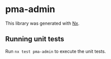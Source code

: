 # pma-admin

This library was generated with [Nx](https://nx.dev).

## Running unit tests

Run `nx test pma-admin` to execute the unit tests.
